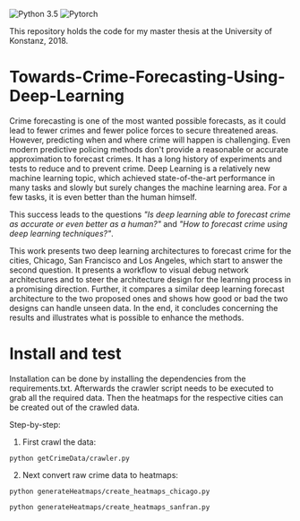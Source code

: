 ![Python 3.5](https://img.shields.io/badge/Python-3.5-blue.svg)
![Pytorch](https://img.shields.io/badge/Pytroch-ready-brightgreen.svg)


This repository holds the code for my master thesis at the University of Konstanz, 2018.

# Towards-Crime-Forecasting-Using-Deep-Learning

Crime forecasting is one of the most wanted possible forecasts, as it could lead to fewer crimes and fewer police forces to secure threatened areas.
However, predicting when and where crime will happen is challenging.
Even modern predictive policing methods don't provide a reasonable
 or accurate approximation to forecast crimes.
It has a long history of experiments and tests to reduce and to prevent crime.
Deep Learning is a relatively new machine learning topic, which achieved state-of-the-art performance in many tasks and slowly but surely changes the machine learning area.
For a few tasks, it is even better than the human himself.

This success leads to the questions *"Is deep learning able to forecast crime as accurate or even better as a human?"* and *"How to forecast crime using deep learning techniques?"*.

This work presents two deep learning architectures to forecast crime for the cities, Chicago, San Francisco and Los Angeles, which start to answer the second question.
It presents a workflow to visual debug network architectures and to steer the architecture design for the learning process in a promising direction.
Further, it compares a similar deep learning forecast architecture to the two proposed ones and shows how good or bad the two designs can handle unseen data.
In the end, it concludes concerning the results and illustrates what is possible to enhance the methods.

#  Install and test

Installation can be done by installing the dependencies from the requirements.txt.
Afterwards the crawler script needs to be executed to grab all the required data.
Then the heatmaps for the respective cities can be created out of the crawled data.

Step-by-step:  
1. First crawl the data:  
```
python getCrimeData/crawler.py
```
2. Next convert raw crime data to heatmaps:
```
python generateHeatmaps/create_heatmaps_chicago.py
```
```
python generateHeatmaps/create_heatmaps_sanfran.py
```
